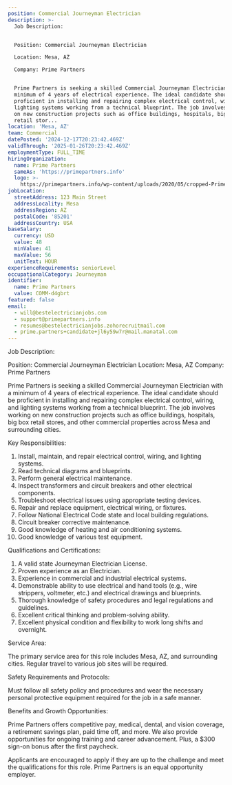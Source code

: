 ```yaml
---
position: Commercial Journeyman Electrician
description: >-
  Job Description:


  Position: Commercial Journeyman Electrician

  Location: Mesa, AZ

  Company: Prime Partners


  Prime Partners is seeking a skilled Commercial Journeyman Electrician with a
  minimum of 4 years of electrical experience. The ideal candidate should be
  proficient in installing and repairing complex electrical control, wiring, and
  lighting systems working from a technical blueprint. The job involves working
  on new construction projects such as office buildings, hospitals, big box
  retail stor...
location: 'Mesa, AZ'
team: Commercial
datePosted: '2024-12-17T20:23:42.469Z'
validThrough: '2025-01-26T20:23:42.469Z'
employmentType: FULL_TIME
hiringOrganization:
  name: Prime Partners
  sameAs: 'https://primepartners.info'
  logo: >-
    https://primepartners.info/wp-content/uploads/2020/05/cropped-Prime-Partners-Logo-NO-BG-1-1.png
jobLocation:
  streetAddress: 123 Main Street
  addressLocality: Mesa
  addressRegion: AZ
  postalCode: '85201'
  addressCountry: USA
baseSalary:
  currency: USD
  value: 48
  minValue: 41
  maxValue: 56
  unitText: HOUR
experienceRequirements: seniorLevel
occupationalCategory: Journeyman
identifier:
  name: Prime Partners
  value: COMM-d4gbrt
featured: false
email:
  - will@bestelectricianjobs.com
  - support@primepartners.info
  - resumes@bestelectricianjobs.zohorecruitmail.com
  - prime.partners+candidate+jl6y59w7r@mail.manatal.com
---
```




Job Description:

Position: Commercial Journeyman Electrician
Location: Mesa, AZ
Company: Prime Partners

Prime Partners is seeking a skilled Commercial Journeyman Electrician with a minimum of 4 years of electrical experience. The ideal candidate should be proficient in installing and repairing complex electrical control, wiring, and lighting systems working from a technical blueprint. The job involves working on new construction projects such as office buildings, hospitals, big box retail stores, and other commercial properties across Mesa and surrounding cities.

Key Responsibilities:

1. Install, maintain, and repair electrical control, wiring, and lighting systems.
2. Read technical diagrams and blueprints.
3. Perform general electrical maintenance.
4. Inspect transformers and circuit breakers and other electrical components.
5. Troubleshoot electrical issues using appropriate testing devices.
6. Repair and replace equipment, electrical wiring, or fixtures.
7. Follow National Electrical Code state and local building regulations.
8. Circuit breaker corrective maintenance.
9. Good knowledge of heating and air conditioning systems.
10. Good knowledge of various test equipment.

Qualifications and Certifications:

1. A valid state Journeyman Electrician License.
2. Proven experience as an Electrician.
3. Experience in commercial and industrial electrical systems.
4. Demonstrable ability to use electrical and hand tools (e.g., wire strippers, voltmeter, etc.) and electrical drawings and blueprints.
5. Thorough knowledge of safety procedures and legal regulations and guidelines.
6. Excellent critical thinking and problem-solving ability.
7. Excellent physical condition and flexibility to work long shifts and overnight.

Service Area:

The primary service area for this role includes Mesa, AZ, and surrounding cities. Regular travel to various job sites will be required.

Safety Requirements and Protocols:

Must follow all safety policy and procedures and wear the necessary personal protective equipment required for the job in a safe manner.

Benefits and Growth Opportunities:

Prime Partners offers competitive pay, medical, dental, and vision coverage, a retirement savings plan, paid time off, and more. We also provide opportunities for ongoing training and career advancement. Plus, a $300 sign-on bonus after the first paycheck.

Applicants are encouraged to apply if they are up to the challenge and meet the qualifications for this role. Prime Partners is an equal opportunity employer.
